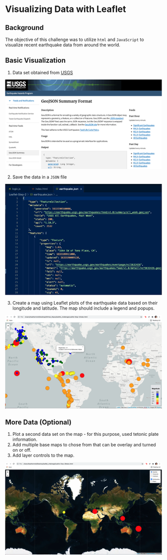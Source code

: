 # Visualizing Data with Leaflet

## Background

The objective of this challenge was to utilize `html` and `JavaScript` to visualize recent earthquake data from around the world.

## Basic Visualization

1. Data set obtained from [USGS](https://earthquake.usgs.gov/earthquakes/feed/v1.0/geojson.php)

![usgs](images/USGS_page.png)

2. Save the data in a `JSON` file

![json](images/json_code.png)

3. Create a map using Leaflet plots of the earthquake data based on their longitude and latitude.  The map should include a legend and popups.

![img1](images/new_part_1_screenshot.png)

## More Data (Optional)

1. Plot a second data set on the map - for this purpose, used tetonic plate information.
2. Add multiple base maps to chose from that can be overlay and turned on or off.
3. Add layer controls to the map.

![img2](images/part2_screenshot.png)
